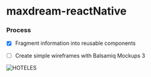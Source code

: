# maxdream-reactNative

### Process 

- [x] Fragment information into reusable components

- [ ] Create simple wireframes with Balsamiq Mockups 3

<img src="https://image.ibb.co/jJxUww/HOTELES.png" alt="HOTELES" border="0">
